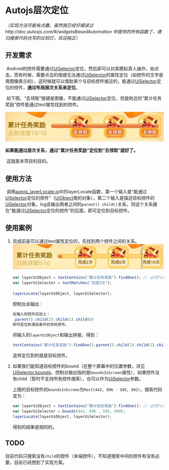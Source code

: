 # Autojs层次定位

*（实现方法可能有点蠢，虽然我已经仔细读过http://doc.autoxjs.com/#/widgetsBasedAutomation 中提供的所有函数了，递归搜索代码也写的比较烂，欢迎指正）*

## 开发需求

​		Android的控件需要通过[UiSelector](http://doc.autoxjs.com/#/widgetsBasedAutomation?id=uiselector)定位，然后即可以对其模拟真人操作，如点击。而有时候，需要点击的按键无法通过[UiSelector](http://doc.autoxjs.com/#/widgetsBasedAutomation?id=uiselector)的属性定位（如控件的文字是用图像表示的），这时候就可以借助某个与目标控件接近的，能通过[UiSelector](http://doc.autoxjs.com/#/widgetsBasedAutomation?id=uiselector)定位的控件，**通过布局层次关系来定位**。

​		如下图，“去领取”按键是图像，不能通过[UiSelector](http://doc.autoxjs.com/#/widgetsBasedAutomation?id=uiselector)定位，但是附近的“累计任务奖励”控件能通过text属性找到的控件。

![](img/0.png)

​		**如果能通过层次关系，通过“累计任务奖励”定位到“去领取”就好了。**

​		这就是本项目的目的。



## 使用方法

​		调用[autojs_layerLocate.js](autojs_layerLocate.js)中的layerLocate函数，第一个输入是“能通过[UiSelector](http://doc.autoxjs.com/#/widgetsBasedAutomation?id=uiselector)定位的控件”（[UiObject](http://doc.autoxjs.com/#/widgetsBasedAutomation?id=uiobject)类的对象），第二个输入是描述目标控件的[UiSelector](http://doc.autoxjs.com/#/widgetsBasedAutomation?id=uiselector)对象。log会输出两者之间的`parent() child()`关系，将这个关系接在“能通过[UiSelector](http://doc.autoxjs.com/#/widgetsBasedAutomation?id=uiselector)定位的控件”的后面，即可定位到目标控件。



## 使用案例

1. 完成前是可以通过text属性定位的，先找到两个控件之间的关系。
   ![](img\1.png)

   ```js
   var layerUiObject = textContains("累计任务奖励").findOne(); // 必须findOne得到的才是UiObject，UiCollection没有parent和child。
   var layerUiSelector = textMatches("完成2次");
   
   layerLocate(layerUiObject, layerUiSelector); 
   ```

   控制台会输出：

   ```js
   在输入的控件后加上：
   .parent().child(2).child(1).child(0)
   即可定位到满足条件的目标控件。
   ```

   将输入的`layerUiObject`和输出拼接，得到：

   ```js
   textContains("累计任务奖励").findOne().parent().child(2).child(1).child(0)
   ```

   这样定位到的就是目标控件。

   

2. 如果我们能知道目标控件的bound（在整个屏幕中的位置参数，详见[UiSelector.bounds](http://doc.autoxjs.com/#/widgetsBasedAutomation?id=uiselectorboundsleft-top-right-buttom)，控制台输出指的是`boundsInScreen`属性），如果控件没有child（暂时不支持所有控件搜索），也可以作为[UiSelector](http://doc.autoxjs.com/#/widgetsBasedAutomation?id=uiselector)参数。

   上图的目标控件的`boundsInScreen`为`Rect(442, 896 - 585, 992)`，搜索代码变为：

   ```js
   var layerUiObject = textContains("累计任务奖励").findOne(); // 必须findOne得到的才是UiObject，UiCollection没有parent和child。
   var layerUiSelector = bounds(442, 896 , 585, 990);
   layerLocate(layerUiObject, layerUiSelector);
   ```

   得到的结果是相同的。

   

## TODO

​		目前代码只搜索没有`child`的控件（末端控件），不知道搜索中间的控件有没有必要，目前已经想到了实现方案。